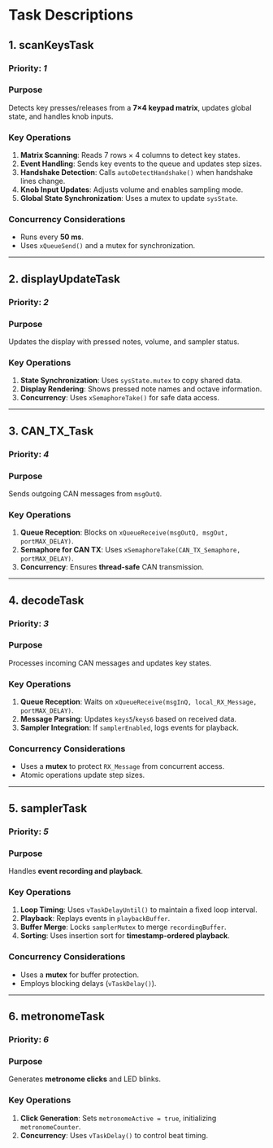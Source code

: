 # **Task Descriptions**

## **1. scanKeysTask**
### **Priority**: *1*
### **Purpose**  
Detects key presses/releases from a **7×4 keypad matrix**, updates global state, and handles knob inputs.

### **Key Operations**  
1. **Matrix Scanning**: Reads 7 rows × 4 columns to detect key states.  
2. **Event Handling**: Sends key events to the queue and updates step sizes.  
3. **Handshake Detection**: Calls `autoDetectHandshake()` when handshake lines change.  
4. **Knob Input Updates**: Adjusts volume and enables sampling mode.  
5. **Global State Synchronization**: Uses a mutex to update `sysState`.

### **Concurrency Considerations**  
- Runs every **50 ms**.  
- Uses `xQueueSend()` and a mutex for synchronization.

---

## **2. displayUpdateTask**
### **Priority**: *2*
### **Purpose**  
Updates the display with pressed notes, volume, and sampler status.

### **Key Operations**  
1. **State Synchronization**: Uses `sysState.mutex` to copy shared data.  
2. **Display Rendering**: Shows pressed note names and octave information.  
3. **Concurrency**: Uses `xSemaphoreTake()` for safe data access.

---

## **3. CAN_TX_Task**
### **Priority**: *4*
### **Purpose**  
Sends outgoing CAN messages from `msgOutQ`.

### **Key Operations**  
1. **Queue Reception**: Blocks on `xQueueReceive(msgOutQ, msgOut, portMAX_DELAY)`.  
2. **Semaphore for CAN TX**: Uses `xSemaphoreTake(CAN_TX_Semaphore, portMAX_DELAY)`.  
3. **Concurrency**: Ensures **thread-safe** CAN transmission.

---

## **4. decodeTask**
### **Priority**: *3*
### **Purpose**  
Processes incoming CAN messages and updates key states.

### **Key Operations**  
1. **Queue Reception**: Waits on `xQueueReceive(msgInQ, local_RX_Message, portMAX_DELAY)`.  
2. **Message Parsing**: Updates `keys5`/`keys6` based on received data.  
3. **Sampler Integration**: If `samplerEnabled`, logs events for playback.

### **Concurrency Considerations**  
- Uses a **mutex** to protect `RX_Message` from concurrent access.  
- Atomic operations update step sizes.

---

## **5. samplerTask**
### **Priority**: *5*
### **Purpose**  
Handles **event recording and playback**.

### **Key Operations**  
1. **Loop Timing**: Uses `vTaskDelayUntil()` to maintain a fixed loop interval.  
2. **Playback**: Replays events in `playbackBuffer`.  
3. **Buffer Merge**: Locks `samplerMutex` to merge `recordingBuffer`.  
4. **Sorting**: Uses insertion sort for **timestamp-ordered playback**.

### **Concurrency Considerations**  
- Uses a **mutex** for buffer protection.  
- Employs blocking delays (`vTaskDelay()`).

---

## **6. metronomeTask**
### **Priority**: *6*
### **Purpose**  
Generates **metronome clicks** and LED blinks.

### **Key Operations**  
1. **Click Generation**: Sets `metronomeActive = true`, initializing `metronomeCounter`.  
2. **Concurrency**: Uses `vTaskDelay()` to control beat timing.


